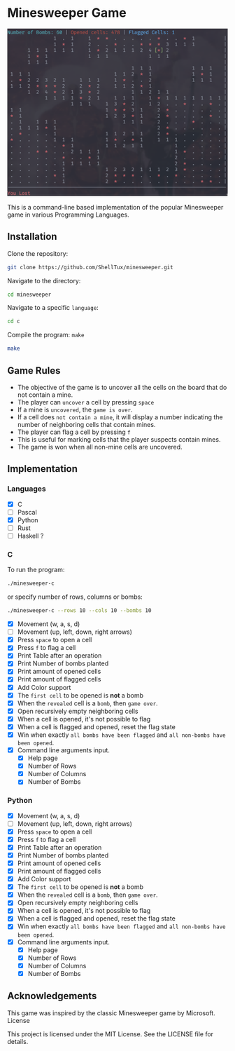 # Minesweeper Game

![Minesweeper](images/minesweeper.png)

This is a command-line based implementation of the popular Minesweeper game in
various Programming Languages.

## Installation

Clone the repository:

```zsh
git clone https://github.com/ShellTux/minesweeper.git
```

Navigate to the directory:

```zsh
cd minesweeper
```

Navigate to a specific `language`:

```zsh
cd c
```

Compile the program: `make`

```zsh
make
```

## Game Rules

- The objective of the game is to uncover all the cells on the board that do not contain a mine.
- The player can `uncover` a cell by pressing `space`
- If a mine is `uncovered`, the `game is over`.
- If a cell does `not contain a mine`,
it will display a number indicating the number of neighboring cells that contain mines.
- The player can flag a cell by pressing `f`
- This is useful for marking cells that the player suspects contain mines.
- The game is won when all non-mine cells are uncovered.

<!-- ## Customization -->

<!-- The game can be customized by modifying the constants defined in game.h: -->

<!--     BOARD_SIZE: the size of the board (number of rows and columns) -->
<!--     NUM_MINES: the number of mines on the board -->

## Implementation

### Languages

- [x] C
- [ ] Pascal
- [x] Python
- [ ] Rust
- [ ] Haskell ?

### C

To run the program:

```zsh
./minesweeper-c
```

or specify number of rows, columns or bombs:

```zsh
./minesweeper-c --rows 10 --cols 10 --bombs 10
```

- [x] Movement (w,  a,    s,    d)
- [ ] Movement (up, left, down, right arrows)
- [x] Press `space` to open a cell
- [x] Press `f` to flag a cell
- [x] Print Table after an operation
- [x] Print Number of bombs planted
- [x] Print amount of opened cells
- [x] Print amount of flagged cells
- [x] Add Color support
- [x] The `first cell` to be opened is __not__ a bomb
- [x] When the `revealed` cell is a `bomb`, then `game over`.
- [x] Open recursively empty neighboring cells
- [x] When a cell is opened, it's not possible to flag
- [x] When a cell is flagged and opened, reset the flag state
- [x] Win when exactly `all bombs have been flagged` and
`all non-bombs have been opened`.
- [x] Command line arguments input.
  - [x] Help page
  - [x] Number of Rows
  - [x] Number of Columns
  - [x] Number of Bombs

### Python

- [x] Movement (w,  a,    s,    d)
- [ ] Movement (up, left, down, right arrows)
- [x] Press `space` to open a cell
- [x] Press `f` to flag a cell
- [x] Print Table after an operation
- [x] Print Number of bombs planted
- [x] Print amount of opened cells
- [x] Print amount of flagged cells
- [x] Add Color support
- [x] The `first cell` to be opened is __not__ a bomb
- [x] When the `revealed` cell is a `bomb`, then `game over`.
- [x] Open recursively empty neighboring cells
- [x] When a cell is opened, it's not possible to flag
- [x] When a cell is flagged and opened, reset the flag state
- [x] Win when exactly `all bombs have been flagged` and
`all non-bombs have been opened`.
- [x] Command line arguments input.
  - [x] Help page
  - [x] Number of Rows
  - [x] Number of Columns
  - [x] Number of Bombs

## Acknowledgements

This game was inspired by the classic Minesweeper game by Microsoft.
License

This project is licensed under the MIT License. See the LICENSE file for details.

